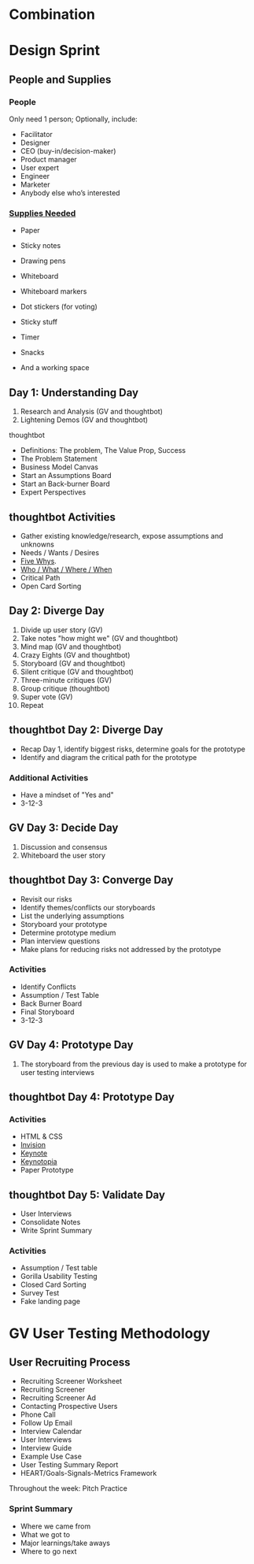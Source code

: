 # Combination

# Design Sprint

## People and Supplies

### People 
Only need 1 person; Optionally, include:
* Facilitator
* Designer
* CEO (buy-in/decision-maker)
* Product manager
* User expert 
* Engineer
* Marketer
* Anybody else who’s interested

### [Supplies Needed](http://amzn.com/lm/RS9AYY6BTLDCM)
* Paper
* Sticky notes 
* Drawing pens 
* Whiteboard
* Whiteboard markers
* Dot stickers (for voting)
* Sticky stuff
* Timer 
* Snacks 

* And a working space  

## Day 1: Understanding Day

1. Research and Analysis (GV and thoughtbot) 
2. Lightening Demos (GV and thoughtbot)

thoughtbot

* Definitions: The problem, The Value Prop, Success
* The Problem Statement
* Business Model Canvas
* Start an Assumptions Board
* Start an Back-burner Board
* Expert Perspectives

## thoughtbot Activities

* Gather existing knowledge/research, expose assumptions and unknowns
* Needs / Wants / Desires
* [Five Whys](http://www.gamestorming.com/games-for-problem-solving/the-5-whys).
* [Who / What / Where / When](http://www.gamestorming.com/games-for-any-meeting/help-me-understand)
* Critical Path
* Open Card Sorting

## Day 2: Diverge Day
1. Divide up user story (GV)
2. Take notes "how might we" (GV and thoughtbot)
3. Mind map (GV and thoughtbot)
4. Crazy Eights (GV and thoughtbot)
5. Storyboard (GV and thoughtbot)
6. Silent critique (GV and thoughtbot)
7. Three-minute critiques (GV)
8. Group critique (thoughtbot)
8. Super vote (GV)
9. Repeat

## thoughtbot Day 2: Diverge Day

* Recap Day 1, identify biggest risks, determine goals for the prototype
* Identify and diagram the critical path for the prototype
 
### Additional Activities

* Have a mindset of "Yes and"
* 3-12-3

## GV Day 3: Decide Day

1. Discussion and consensus
2. Whiteboard the user story

## thoughtbot Day 3: Converge Day

* Revisit our risks
* Identify themes/conflicts our storyboards
* List the underlying assumptions
* Storyboard your prototype 
* Determine prototype medium 
* Plan interview questions 
* Make plans for reducing risks not addressed by the prototype 

### Activities

* Identify Conflicts
* Assumption / Test Table
* Back Burner Board
* Final Storyboard
* 3-12-3

## GV Day 4: Prototype Day

1. The storyboard from the previous day is used to make a prototype for user testing interviews 

## thoughtbot Day 4: Prototype Day

### Activities

* HTML & CSS
* [Invision](http://www.invisionapp.com)
* [Keynote](https://www.apple.com/mac/keynote)
* [Keynotopia](http://keynotopia.com)
* Paper Prototype

## thoughtbot Day 5: Validate Day

* User Interviews 
* Consolidate Notes 
* Write Sprint Summary 

### Activities
* Assumption /
Test table
* Gorilla Usability Testing
* Closed Card Sorting
* Survey Test
* Fake landing page

# GV User Testing Methodology

## User Recruiting Process
* Recruiting Screener Worksheet
* Recruiting Screener
* Recruiting Screener Ad
* Contacting Prospective Users
* Phone Call
* Follow Up Email
* Interview Calendar
* User Interviews
* Interview Guide 
* Example Use Case
* User Testing Summary Report
* HEART/Goals-Signals-Metrics Framework






Throughout the week:
Pitch Practice

### Sprint Summary
* Where we came from
* What we got to
* Major learnings/take aways
* Where to go next



